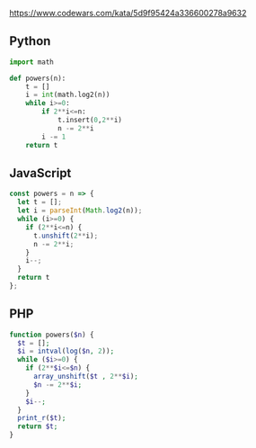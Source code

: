 https://www.codewars.com/kata/5d9f95424a336600278a9632

## Python
```python
import math

def powers(n):
    t = []
    i = int(math.log2(n))
    while i>=0:
        if 2**i<=n:
            t.insert(0,2**i)
            n -= 2**i
        i -= 1
    return t
```

## JavaScript
```js
const powers = n => {
  let t = [];
  let i = parseInt(Math.log2(n));
  while (i>=0) {
    if (2**i<=n) {
      t.unshift(2**i);
      n -= 2**i;
    }
    i--;
  }
  return t
};
```

## PHP
```php
function powers($n) {
  $t = [];
  $i = intval(log($n, 2));
  while ($i>=0) {
    if (2**$i<=$n) {
      array_unshift($t , 2**$i);
      $n -= 2**$i;
    }
    $i--;
  }
  print_r($t);
  return $t;
}
```